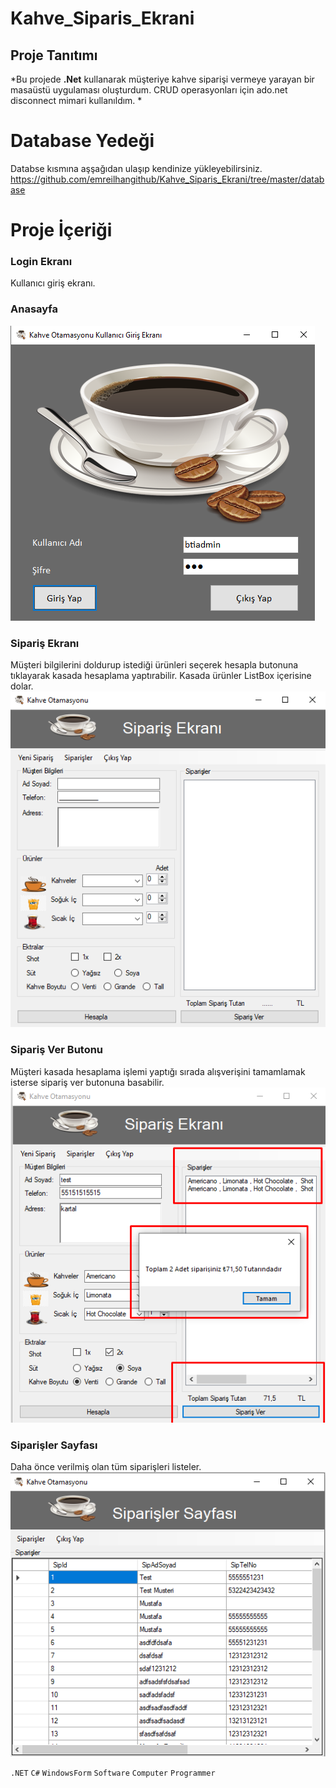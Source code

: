 # Kahve_Siparis_Ekrani

## Proje Tanıtımı 

*Bu projede **.Net** kullanarak müşteriye kahve siparişi vermeye yarayan bir masaüstü uygulaması oluşturdum. CRUD operasyonları için ado.net disconnect mimari kullanıldım. *

# Database Yedeği #
Databse kısmına aşşağıdan ulaşıp kendinize yükleyebilirsiniz. https://github.com/emreilhangithub/Kahve_Siparis_Ekrani/tree/master/database

# Proje İçeriği #

### Login Ekranı
Kullanıcı giriş ekranı.
### Anasayfa
![GirisEkrani](https://github.com/emreilhangithub/Kahve_Siparis_Ekrani/blob/master/images/GirisEkrani.png)

### Sipariş Ekranı
Müşteri bilgilerini doldurup istediği ürünleri seçerek hesapla butonuna tıklayarak kasada hesaplama yaptırabilir. 
Kasada ürünler ListBox içerisine dolar.
![SiparisEkrani](https://github.com/emreilhangithub/Kahve_Siparis_Ekrani/blob/master/images/SiparisEkrani.png)

### Sipariş Ver Butonu
Müşteri kasada hesaplama işlemi yaptığı sırada alışverişini tamamlamak isterse sipariş ver butonuna basabilir.
![SiparisVer](https://github.com/emreilhangithub/Kahve_Siparis_Ekrani/blob/master/images/SiparisVer.png)

### Siparişler Sayfası
Daha önce verilmiş olan tüm siparişleri listeler.
![VerilenSiparisler](https://github.com/emreilhangithub/Kahve_Siparis_Ekrani/blob/master/images/VerilenSiparisler.png)

```.NET``` ```C#``` ```WindowsForm``` ```Software``` ```Computer``` ```Programmer``` 
